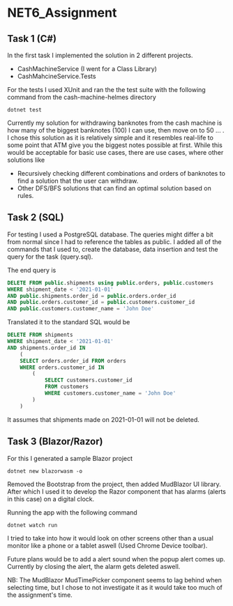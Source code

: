 # NET6_Assignment

## Task 1 (C#)

In the first task I implemented the solution in 2 different projects.
- CashMachineService (I went for a Class Library)
- CashMahcineService.Tests

For the tests I used XUnit and ran the the test suite with the following command from the cash-machine-helmes directory

```
dotnet test
```

Currently my solution for withdrawing banknotes from the cash machine is how many of the biggest banknotes (100) I can use, then move on to 50 ... . I chose this solution as it is relatively simple and it resembles real-life to some point that ATM give you the biggest notes possible at first. While this would be acceptable for basic use cases, there are use cases, where other solutions like
- Recursively checking different combinations and orders of banknotes to find a solution that the user can withdraw.
- Other DFS/BFS solutions that can find an optimal solution based on rules. 

## Task 2 (SQL)

For testing I used a PostgreSQL database. The queries might differ a bit from normal since I had to reference the tables as public. I added all of the commands that I used to, create the database, data insertion and test the query for the task (query.sql).

The end query is 

```sql
DELETE FROM public.shipments using public.orders, public.customers
WHERE shipment_date < '2021-01-01'
AND public.shipments.order_id = public.orders.order_id
AND public.orders.customer_id = public.customers.customer_id
AND public.customers.customer_name = 'John Doe'
```
Translated it to the standard SQL would be
```sql
DELETE FROM shipments 
WHERE shipment_date < '2021-01-01'
AND shipments.order_id IN
	(
	SELECT orders.order_id FROM orders
	WHERE orders.customer_id IN
		(
			SELECT customers.customer_id
			FROM customers
			WHERE customers.customer_name = 'John Doe'
		)
	)

```

It assumes that shipments made on 2021-01-01 will not be deleted.

## Task 3 (Blazor/Razor)

For this I generated a sample Blazor project

```
dotnet new blazorwasm -o
```

Removed the Bootstrap from the project, then added MudBlazor UI library. After which I used it to develop the Razor component that has alarms (alerts in this case) on a digital clock.

Running the app with the following command
```
dotnet watch run
```

I tried to take into how it would look on other screens other than a usual monitor like a phone or a tablet aswell (Used Chrome Device toolbar).

Future plans would be to add a alert sound when the popup alert comes up. Currently by closing the alert, the alarm gets deleted aswell.

NB: The MudBlazor MudTimePicker component seems to lag behind when selecting time, but I chose to not investigate it as it would take too much of the assignment's time.